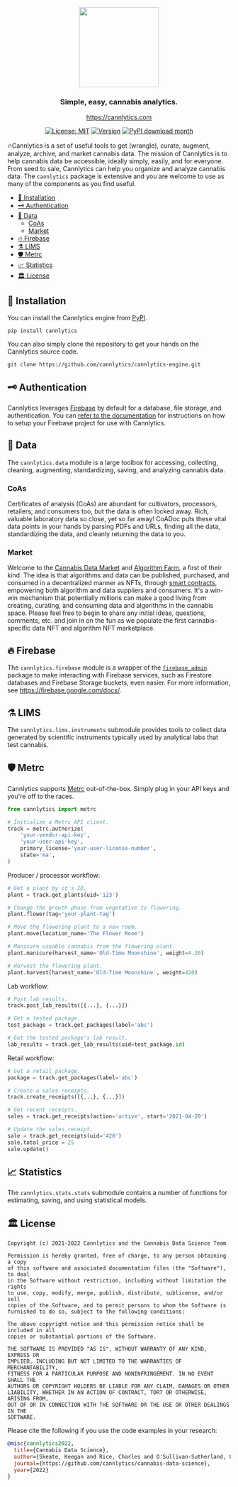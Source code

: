 <div align="center" style="text-align:center; margin-top:1rem; margin-bottom: 1rem;">
  <img style="height:180px" alt="" src="https://firebasestorage.googleapis.com/v0/b/cannlytics.appspot.com/o/public%2Fimages%2Flogos%2Fcannlytics-engine-logo.png?alt=media&token=85e11a96-ac74-479d-a69b-e61a3a47b4d2">
  <div style="margin-top:0.5rem;">
    <h3>Simple, easy, cannabis analytics.</h3>
  </div>

<https://cannlytics.com>

[![License: MIT](https://img.shields.io/badge/License-MIT-orange.svg)](https://opensource.org/licenses/MIT)
[![Version](https://img.shields.io/pypi/v/cannlytics.svg)](https://pypi.org/project/cannlytics)
[![PyPI download month](https://img.shields.io/pypi/dm/cannlytics.svg?color=orange)](https://pypi.python.org/pypi/cannlytics/)

</div>

🔥Cannlytics is a set of useful tools to get (wrangle), curate, augment, analyze, archive, and market cannabis data. The mission of Cannlytics is to help cannabis data be accessible, ideally simply, easily, and for everyone. From seed to sale, Cannlytics can help you organize and analyze cannabis data. The `cannlytics` package is extensive and you are welcome to use as many of the components as you find useful.

- [🚀 Installation](#installation)
- [🗝️ Authentication](#auth)
- [📡 Data](#data)
  - [CoAs](#coas)
  - [Market](#market)
- [🔥 Firebase](#firebase)
- [⚗️ LIMS](#lims)
- [🛡️ Metrc](#metrc)
- [📈 Statistics](#stats)
- [🏛️ License](#license)

## 🚀 Installation <a name="installation"></a>

You can install the Cannlytics engine from [PyPI](https://pypi.org/project/cannlytics/).

```shell
pip install cannlytics
```

You can also simply clone the repository to get your hands on the Cannlytics source code.

```shell
git clone https://github.com/cannlytics/cannlytics-engine.git
```

## 🗝️ Authentication <a name="auth"></a>

Cannlytics leverages [Firebase](https://console.firebase.google.com/) by default for a database, file storage, and authentication. You can [refer to the documentation](https://docs.cannlytics.com/cannlytics/firebase/firebase/) for instructions on how to setup your Firebase project for use with Cannlytics.

## 📡 Data <a name="data"></a>

The `cannlytics.data` module is a large toolbox for accessing, collecting, cleaning, augmenting, standardizing, saving, and analyzing cannabis data.

### CoAs <a name="coas"></a>

Certificates of analysis (CoAs) are abundant for cultivators, processors, retailers, and consumers too, but the data is often locked away. Rich, valuable laboratory data so close, yet so far away! CoADoc puts these vital data points in your hands by parsing PDFs and URLs, finding all the data, standardizing the data, and cleanly returning the data to you.

### Market <a name="market"></a>

Welcome to the [Cannabis Data Market](https://cannabisdatamarket.com) and [Algorithm Farm](algorithmfarm.com), a first of their kind. The idea is that algorithms and data can be published, purchased, and consumed in a decentralized manner as NFTs, through [smart contracts](https://en.wikipedia.org/wiki/Smart_contract), empowering both algorithm and data suppliers and consumers. It's a win-win mechanism that potentially millions can make a good living from creating, curating, and consuming data and algorithms in the cannabis space. Please feel free to begin to share any initial ideas, questions, comments, etc. and join in on the fun as we populate the first cannabis-specific data NFT and algorithm NFT marketplace.

## 🔥 Firebase <a name="firebase"></a>

The `cannlytics.firebase` module is a wrapper of the [`firebase_admin`](https://pypi.org/project/firebase-admin/) package to make interacting with Firebase services, such as Firestore databases and Firebase Storage buckets, even easier. For more information, see <https://firebase.google.com/docs/>.

## ⚗️ LIMS <a name="lims"></a>

The `cannlytics.lims.instruments` submodule provides tools to collect data generated by scientific instruments typically used by analytical labs that test cannabis.

## 🛡️ Metrc <a name="metrc"></a>

Cannlytics supports [Metrc](https://api-ca.metrc.com/Documentation) out-of-the-box. Simply plug in your API keys and you're off to the races.

```py
from cannlytics import metrc

# Initialize a Metrc API client.
track = metrc.authorize(
    'your-vendor-api-key',
    'your-user-api-key',
    primary_license='your-user-license-number',
    state='ma',
)
```

Producer / processor workflow:

```py
# Get a plant by it's ID.
plant = track.get_plants(uid='123')

# Change the growth phase from vegetative to flowering.
plant.flower(tag='your-plant-tag')

# Move the flowering plant to a new room.
plant.move(location_name='The Flower Room')

# Manicure useable cannabis from the flowering plant.
plant.manicure(harvest_name='Old-Time Moonshine', weight=4.20)

# Harvest the flowering plant.
plant.harvest(harvest_name='Old-Time Moonshine', weight=420)
```

Lab workflow:

```py
# Post lab results.
track.post_lab_results([{...}, {...}])

# Get a tested package.
test_package = track.get_packages(label='abc')

# Get the tested package's lab result.
lab_results = track.get_lab_results(uid=test_package.id)
```

Retail workflow:

```py
# Get a retail package.
package = track.get_packages(label='abc')

# Create a sales receipts.
track.create_receipts([{...}, {...}])

# Get recent receipts.
sales = track.get_receipts(action='active', start='2021-04-20')

# Update the sales receipt.
sale = track.get_receipts(uid='420')
sale.total_price = 25
sale.update()
```

## 📈 Statistics <a name="stats"></a>

The `cannlytics.stats.stats` submodule contains a number of functions for estimating, saving, and using statistical models.

## 🏛️ License <a name="license"></a>

```
Copyright (c) 2021-2022 Cannlytics and the Cannabis Data Science Team

Permission is hereby granted, free of charge, to any person obtaining a copy
of this software and associated documentation files (the "Software"), to deal
in the Software without restriction, including without limitation the rights
to use, copy, modify, merge, publish, distribute, sublicense, and/or sell
copies of the Software, and to permit persons to whom the Software is
furnished to do so, subject to the following conditions:

The above copyright notice and this permission notice shall be included in all
copies or substantial portions of the Software.

THE SOFTWARE IS PROVIDED "AS IS", WITHOUT WARRANTY OF ANY KIND, EXPRESS OR
IMPLIED, INCLUDING BUT NOT LIMITED TO THE WARRANTIES OF MERCHANTABILITY,
FITNESS FOR A PARTICULAR PURPOSE AND NONINFRINGEMENT. IN NO EVENT SHALL THE
AUTHORS OR COPYRIGHT HOLDERS BE LIABLE FOR ANY CLAIM, DAMAGES OR OTHER
LIABILITY, WHETHER IN AN ACTION OF CONTRACT, TORT OR OTHERWISE, ARISING FROM,
OUT OF OR IN CONNECTION WITH THE SOFTWARE OR THE USE OR OTHER DEALINGS IN THE
SOFTWARE.
```

Please cite the following if you use the code examples in your research:

```bibtex
@misc{cannlytics2022,
  title={Cannabis Data Science},
  author={Skeate, Keegan and Rice, Charles and O'Sullivan-Sutherland, Candace},
  journal={https://github.com/cannlytics/cannabis-data-science},
  year={2022}
}
```
